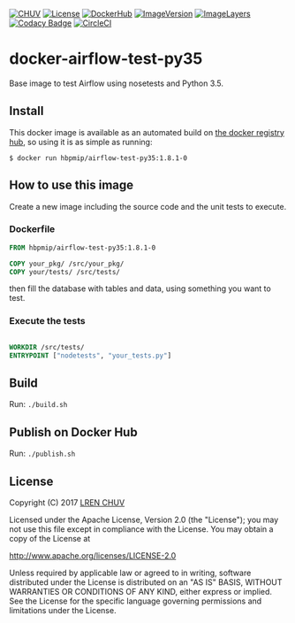 [![CHUV](https://img.shields.io/badge/CHUV-LREN-AF4C64.svg)](https://www.unil.ch/lren/en/home.html) [![License](https://img.shields.io/badge/license-Apache--2.0-blue.svg)](https://github.com/LREN-CHUV/docker-airflow-test-py35/blob/master/LICENSE) [![DockerHub](https://img.shields.io/badge/docker-hbpmip%2Fairflow-test-py35-008bb8.svg)](https://hub.docker.com/r/hbpmip/airflow-test-py35/) [![ImageVersion](https://images.microbadger.com/badges/version/hbpmip/airflow-test-py35.svg)](https://hub.docker.com/r/hbpmip/airflow-test-py35/tags "hbpmip/airflow-test-py35 image tags") [![ImageLayers](https://images.microbadger.com/badges/image/hbpmip/airflow-test-py35.svg)](https://microbadger.com/#/images/hbpmip/airflow-test-py35 "hbpmip/airflow-test-py35 on microbadger") [![Codacy Badge](https://api.codacy.com/project/badge/Grade/0856b75a7bff44d8b9d2b03e6b0fbed0)](https://www.codacy.com/app/hbp-mip/docker-airflow-test-py35?utm_source=github.com&amp;utm_medium=referral&amp;utm_content=LREN-CHUV/docker-airflow-test-py35&amp;utm_campaign=Badge_Grade) [![CircleCI](https://circleci.com/gh/LREN-CHUV/docker-airflow-test-py35/tree/master.svg?style=svg)](https://circleci.com/gh/LREN-CHUV/docker-airflow-test-py35/tree/master)

# docker-airflow-test-py35

Base image to test Airflow using nosetests and Python 3.5.

## Install

This docker image is available as an automated build on [the docker registry hub](https://registry.hub.docker.com/u/hbpmip/airflow-test-py35/), so using it is as simple as running:


```console
$ docker run hbpmip/airflow-test-py35:1.8.1-0
```

## How to use this image

Create a new image including the source code and the unit tests to execute.

### Dockerfile

```dockerfile
FROM hbpmip/airflow-test-py35:1.8.1-0

COPY your_pkg/ /src/your_pkg/
COPY your/tests/ /src/tests/
```

then fill the database with tables and data, using something you want to test.

### Execute the tests

```dockerfile

WORKDIR /src/tests/
ENTRYPOINT ["nodetests", "your_tests.py"]

```

## Build

Run: `./build.sh`

## Publish on Docker Hub

Run: `./publish.sh`

## License

Copyright (C) 2017 [LREN CHUV](https://www.unil.ch/lren/en/home.html)

Licensed under the Apache License, Version 2.0 (the "License");
you may not use this file except in compliance with the License.
You may obtain a copy of the License at

http://www.apache.org/licenses/LICENSE-2.0

Unless required by applicable law or agreed to in writing, software
distributed under the License is distributed on an "AS IS" BASIS,
WITHOUT WARRANTIES OR CONDITIONS OF ANY KIND, either express or implied.
See the License for the specific language governing permissions and
limitations under the License.
